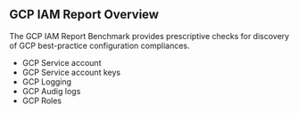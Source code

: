 ## GCP IAM Report Overview

The GCP IAM Report Benchmark provides prescriptive checks for discovery of GCP best-practice configuration compliances.

* GCP Service account
* GCP Service account keys
* GCP Logging
* GCP Audig logs
* GCP Roles
